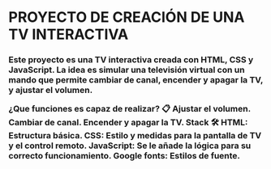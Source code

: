 <h1>PROYECTO DE CREACIÓN DE UNA TV INTERACTIVA</h1>
<h3>
Este proyecto es una TV interactiva creada con HTML, CSS y JavaScript. La idea es simular una televisión virtual con un mando que permite cambiar de canal, encender y apagar la TV, y ajustar el volumen.

¿Que funciones es capaz de realizar? 📋
Ajustar el volumen.
Cambiar de canal.
Encender y apagar la TV.
Stack 🛠️
HTML: Estructura básica.
CSS: Estilo y medidas para la pantalla de TV y el control remoto.
JavaScript: Se le añade la lógica para su correcto funcionamiento.
Google fonts: Estilos de fuente.
</h3>
